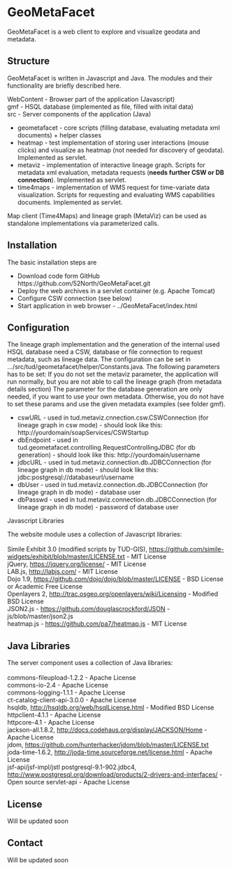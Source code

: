 GeoMetaFacet
============

GeoMetaFacet is a web client to explore and visualize geodata and metadata.

Structure
------------------------

GeoMetaFacet is written in Javascript and Java. The modules and their functionality are briefly described here.

WebContent - Browser part of the application (Javascript) <br> 
gmf - HSQL database (implemented as file, filled with inital data)<br>
src - Server components of the application (Java)<br>
<ul>
<li>
geometafacet - core scripts (filling database, evaluating metadata xml documents) + helper classes
</li>
<li>
heatmap - test implementation of storing user interactions (mouse clicks) and visualize as heatmap (not needed for discovery of geodata). Implemented as servlet.
</li>
<li>
metaviz - implementation of interactive lineage graph. Scripts for metadata xml evaluation, metadata requests (<b>needs further CSW or DB connection</b>). Implemented as servlet.
</li>
<li>
time4maps - implementation of WMS request for time-variate data visualization. Scripts for requesting and evaluating WMS capabilities documents. Implemented as servlet.
</li>
</ul>

Map client (Time4Maps) and lineage graph (MetaViz) can be used as standalone implementations via parameterized calls.

Installation
------------------------

The basic installation steps are
<ul>
<li>Download code form GitHub https://github.com/52North/GeoMetaFacet.git</li>
<li>Deploy the web archives in a servlet container (e.g. Apache Tomcat)</li>
<li>Configure CSW connection (see below)</li>
<li>Start application in web browser - ../GeoMetaFacet/index.html</li>
</ul>

Configuration
------------------------

The lineage graph implementation and the generation of the internal used HSQL database need a CSW, database or file connection to request metadata, such as lineage data.
The configuration can be set in .../src/tud/geometafacet/helper/Constants.java. The following parameters has to be set:
If you do not set the metaviz parameter, the application will run normally, but you are not able to call the lineage graph (from metadata details section)
The parameter for the database generation are only needed, if you want to use your own metadata. Otherwise, you do not have to set these params and use the given metadata examples (see folder gmf).

<ul>
<li>cswURL - used in tud.metaviz.cnnection.csw.CSWConnection (for lineage graph in csw mode) - should look like this: http://yourdomain/soapServices/CSWStartup</li>
<li>dbEndpoint - used in tud.geometafacet.controlling.RequestControllingJDBC (for db generation) - should look like this: http://yourdomain/username</li>
<li>jdbcURL - used in tud.metaviz.connection.db.JDBCConnection (for lineage graph in db mode) - should look like this: jdbc:postgresql://databaseurl/username</li>
<li>dbUser - used in tud.metaviz.connection.db.JDBCConnection (for lineage graph in db mode) - database user</li>
<li>dbPasswd - used in tud.metaviz.connection.db.JDBCConnection (for lineage graph in db mode) - password of database user</li>
</ul

Javascript Libraries
------------------------
The website module uses a collection of Javascript libraries: <br>
 <br>
Simile Exhibit 3.0 (modified scripts by TUD-GIS), https://github.com/simile-widgets/exhibit/blob/master/LICENSE.txt - MIT License <br>
  jQuery, https://jquery.org/license/ - MIT License <br>
  LAB.js, http://labjs.com/ - MIT License <br>
Dojo 1.9, https://github.com/dojo/dojo/blob/master/LICENSE - BSD License or Academic Free License <br>
Openlayers 2, http://trac.osgeo.org/openlayers/wiki/Licensing - Modified BSD License <br>
JSON2.js - https://github.com/douglascrockford/JSON - js/blob/master/json2.js <br>
heatmap.js - https://github.com/pa7/heatmap.js - MIT License

Java Libraries
------------------------
The server component uses a collection of Java libraries: <br>
 <br>
commons-fileupload-1.2.2 - Apache License <br>
commons-io-2.4 - Apache License <br>
commons-logging-1.1.1 - Apache License <br>
ct-catalog-client-api-3.0.0 - Apache License <br>
hsqldb, http://hsqldb.org/web/hsqlLicense.html - Modified BSD License  <br>
httpclient-4.1.1 - Apache License <br>
httpcore-4.1 - Apache License <br>
jackson-all.1.8.2, http://docs.codehaus.org/display/JACKSON/Home - Apache License <br>
jdom, https://github.com/hunterhacker/jdom/blob/master/LICENSE.txt  <br>
joda-time-1.6.2, http://joda-time.sourceforge.net/license.html - Apache License <br>
jsf-api/jsf-impl/jstl 
postgresql-9.1-902.jdbc4, http://www.postgresql.org/download/products/2-drivers-and-interfaces/ - Open source
servlet-api - Apache License

License
------------------------
Will be updated soon

Contact
------------------------
Will be updated soon
